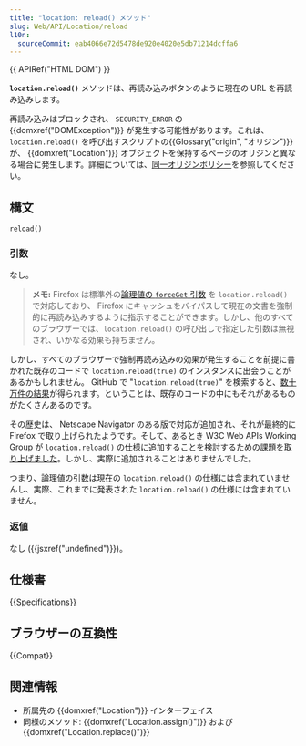 ```yaml
---
title: "location: reload() メソッド"
slug: Web/API/Location/reload
l10n:
  sourceCommit: eab4066e72d5478de920e4020e5db71214dcffa6
---
```


{{ APIRef("HTML DOM") }}

**`location.reload()`** メソッドは、再読み込みボタンのように現在の URL を再読み込みします。

再読み込みはブロックされ、 `SECURITY_ERROR` の {{domxref("DOMException")}} が発生する可能性があります。これは、 `location.reload()` を呼び出すスクリプトの{{Glossary("origin", "オリジン")}}が、 {{domxref("Location")}} オブジェクトを保持するページのオリジンと異なる場合に発生します。詳細については、[同一オリジンポリシー](/ja/docs/Web/Security/Same-origin_policy)を参照してください。

## 構文

```js-nolint
reload()
```

### 引数

なし。

> **メモ:** Firefox は標準外の[論理値の `forceGet` 引数](https://searchfox.org/mozilla-central/source/dom/base/Location.cpp#551) を `location.reload()` で対応しており、 Firefox にキャッシュをバイパスして現在の文書を強制的に再読み込みするように指示することができます。しかし、他のすべてのブラウザーでは、`location.reload()` の呼び出しで指定した引数は無視され、いかなる効果も持ちません。

しかし、すべてのブラウザーで強制再読み込みの効果が発生することを前提に書かれた既存のコードで `location.reload(true)` のインスタンスに出会うことがあるかもしれません。 GitHub で "`location.reload(true)`" を検索すると、[数十万件の結果](https://github.com/search?q=%22location.reload%28true%29%22&type=code)が得られます。ということは、既存のコードの中にもそれがあるものがたくさんあるのです。

その歴史は、 Netscape Navigator のある版で対応が追加され、それが最終的に Firefox で取り上げられたようです。そして、あるとき W3C Web APIs Working Group が `location.reload()` の仕様に追加することを検討するための[課題を取り上げました](https://www.w3.org/2005/06/tracker/webapi/issues/69)。しかし、実際に追加されることはありませんでした。

つまり、論理値の引数は現在の `location.reload()` の仕様には含まれていませんし、実際、これまでに発表された `location.reload()` の仕様には含まれていません。

### 返値

なし ({{jsxref("undefined")}})。

## 仕様書

{{Specifications}}

## ブラウザーの互換性

{{Compat}}

## 関連情報

- 所属先の {{domxref("Location")}} インターフェイス
- 同様のメソッド: {{domxref("Location.assign()")}} および {{domxref("Location.replace()")}}
